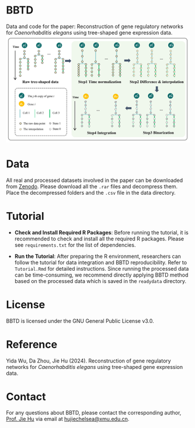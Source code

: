 # BBTD
Data and code for the paper: Reconstruction of gene regulatory networks for *Caenorhabditis elegans* using tree-shaped gene expression data.
<img src="./figure/integration.jpg">
# Data
All real and processed datasets involved in the paper can be downloaded from [Zenodo](https://doi.org/10.5281/zenodo.11261241). Please download all the `.rar` files and decompress them. Place the decompressed folders and the `.csv` file in the data directory.

# Tutorial

- **Check and Install Required R Packages**: Before running the tutorial, it is recommended to check and install all the required R packages. Please see `requirements.txt` for the list of dependencies.

- **Run the Tutorial**: After preparing the R environment, researchers can follow the tutorial for data integration and BBTD reproducibility. Refer to `Tutorial.Rmd` for detailed instructions. Since running the processed data can be time-consuming, we recommend directly applying BBTD method based on the processed data which is saved in the `readydata` directory.

# License
BBTD is licensed under the GNU General Public License v3.0.

# Reference
Yida Wu, Da Zhou, Jie Hu (2024). Reconstruction of gene regulatory networks for *Caenorhabditis elegans* using tree-shaped gene expression data.

# Contact
For any questions about BBTD, please contact the corresponding author, [Prof. Jie Hu](https://math.xmu.edu.cn/info/1088/11858.htm) via email at [hujiechelsea@xmu.edu.cn](hujiechelsea@xmu.edu.cn).